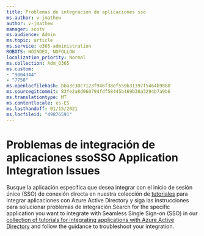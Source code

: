 ```yaml
---
title: Problemas de integración de aplicaciones sso
ms.author: v-jmathew
author: v-jmathew
manager: scotv
ms.audience: Admin
ms.topic: article
ms.service: o365-administration
ROBOTS: NOINDEX, NOFOLLOW
localization_priority: Normal
ms.collection: Adm_O365
ms.custom:
- "9004344"
- "7758"
ms.openlocfilehash: bba3c30c7123f946f38ef559b31397f5464b9880
ms.sourcegitcommit: 83fe2a8d060794fdf58445b469b30a3294b7a9b6
ms.translationtype: MT
ms.contentlocale: es-ES
ms.lasthandoff: 01/15/2021
ms.locfileid: "49876591"
---
```

# <a name="sso-application-integration-issues"></a><span data-ttu-id="c52c4-102">Problemas de integración de aplicaciones sso</span><span class="sxs-lookup"><span data-stu-id="c52c4-102">SSO Application Integration Issues</span></span>

<span data-ttu-id="c52c4-103">Busque la aplicación específica que desea integrar con el inicio de sesión único (SSO) de conexión directa en nuestra colección de [tutoriales](https://docs.microsoft.com/azure/active-directory/saas-apps/tutorial-list) para integrar aplicaciones con Azure Active Directory y siga las instrucciones para solucionar problemas de integración.</span><span class="sxs-lookup"><span data-stu-id="c52c4-103">Search for the specific application you want to integrate with Seamless Single Sign-on (SSO) in our [collection of tutorials for integrating applications with Azure Active Directory](https://docs.microsoft.com/azure/active-directory/saas-apps/tutorial-list) and follow the guidance to troubleshoot your integration.</span></span>
